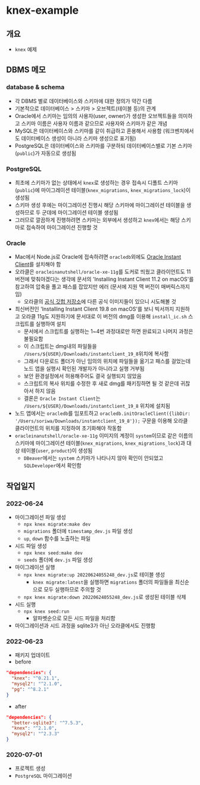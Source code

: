 # knex-example

## 개요
- `knex` 예제 

## DBMS 메모
### database & schema
- 각 DBMS 별로 데이터베이스와 스키마에 대한 정의가 약간 다름
- 기본적으로 데이터베이스 > 스키마 > 오브젝트(테이블 등)의 관계
- Oracle에서 스키마는 임의의 사용자(user, owner)가 생성한 오브젝트들을 의미하고 스키마 이름은 사용자 이름과 같으므로 사용자와 스키마가 같은 개념
- MySQL은 데이터베이스와 스키마를 같이 취급하고 혼용해서 사용함 (워크벤치에서도 데이터베이스 생성이 아니라 스키마 생성으로 표기됨)
- PostgreSQL은 데이터베이스와 스키마를 구분하되 데이터베이스별로 기본 스키마(`public`)가 자동으로 생성됨
### PostgreSQL
- 최초에 스키마가 없는 상태에서 `knex`로 생성하는 경우 접속시 디폴트 스키마(`public`)에 마이그레이션 테이블(`knex_migrations`, `knex_migrations_lock`)이 생성됨
- 스키마 생성 후에는 마이그레이션 진행시 해당 스키마에 마이그레이션 테이블을 생성하므로 두 군데에 마이그레이션 테이블 생성됨
- 그러므로 깔끔하게 진행하려면 스키마는 외부에서 생성하고 `knex`에서는 해당 스키마로 접속하여 마이그레이션 진행할 것
### Oracle
- Mac에서 Node.js로 Oracle에 접속하려면 `oracledb`외에도 [Oracle Instant Client](https://www.oracle.com/database/technologies/instant-client/macos-intel-x86-downloads.html)를 설치해야 함
- 오라클은 `oracleinanutshell/oracle-xe-11g`를 도커로 띄웠고 클라이언트도 11버전에 맞춰야겠다는 생각에 문서의 'Installing Instant Client 11.2 on macOS'를 참고하여 압축을 풀고 패스를 잡았지만 에러 (문서에 지원 맥 버전이 매버릭스까지임)
  - 오라클의 [공식 깃헙 저장소](https://github.com/oracle/docker-images)에 다른 공식 이미지들이 있으니 시도해볼 것
- 최신버전인 'Installing Instant Client 19.8 on macOS'를 보니 빅서까지 지원하고 오라클 11g도 지원하기에 문서대로 이 버전의 dmg를 이용해 `install_ic.sh` 스크립트를 실행하여 설치
  - 문서에서 스크립트를 실행하는 1~4번 과정대로만 하면 완료되고 나머지 과정은 불필요함
  - 이 스크립트는 dmg내의 파일들을 `/Users/${USER}/Downloads/instantclient_19_8`위치에 복사함
  - 그래서 다운로드 폴더가 아닌 임의의 위치에 파일들을 옮기고 패스를 걸었는데 노드 앱을 실행시 확인된 개발자가 아니라고 실행 거부됨 
  - 보안 환경설정에서 허용해주어도 결국 실행되지 않았음
  - 스크립트의 복사 위치를 수정한 후 새로 dmg를 패키징하면 될 것 같은데 귀찮아서 하지 않음
  - 결론은 `Oracle Instant Client`는 `/Users/${USER}/Downloads/instantclient_19_8` 위치에 설치됨
- 노드 앱에서는 `oracledb`를 임포트하고 `oracledb.initOracleClient({libDir: '/Users/soriwa/Downloads/instantclient_19_8'});` 구문을 이용해 오라클 클라이언트의 위치를 지정하여 초기화해야 작동함
- `oracleinanutshell/oracle-xe-11g` 이미지의 계정이 `system`이므로 같은 이름의 스키마에 마이그레이션 테이블(`knex_migrations`, `knex_migrations_lock`)과 대상 테이블(`user`, `product`)이 생성됨
  - `DBeaver`에서는 `system` 스키마가 나타나지 않아 확인이 안되었고 `SQLDeveloper`에서 확인함
## 작업일지
### 2022-06-24
- 마이그레이션 파일 생성
  - `npx knex migrate:make dev`
  - `migrations` 폴더에 `timestamp_dev.js` 파일 생성
  - `up`, `down` 함수를 노출하는 파일
- 시드 파일 생성
  - `npx knex seed:make dev`
  - `seeds` 폴더에 `dev.js` 파일 생성
- 마이그레이션 실행
  - `npx knex migrate:up 20220624055248_dev.js`로 테이블 생성
    - `knex migrate:latest`을 실행하면 `migrations` 폴더의 파일들을 최신순으로 모두 실행하므로 주의할 것
  - `npx knex migrate:down 20220624055248_dev.js`로 생성된 테이블 삭제
- 시드 실행
  - `npx knex seed:run`
    - 알파벳순으로 모든 시드 파일을 처리함
- 마이그레이션과 시드 과정을 sqlite3가 아닌 오라클에서도 진행함
### 2022-06-23
- 패키지 업데이트
- before
```json
"dependencies": {
  "knex": "^0.21.1",
  "mysql2": "^2.1.0",
  "pg": "^8.2.1"
}
```
- after
```json
"dependencies": {
  "better-sqlite3": "^7.5.3",
  "knex": "^2.1.0",
  "mysql2": "^2.3.3"
}
```
### 2020-07-01
- 프로젝트 생성
- `PostgreSQL` 마이그레이션 
